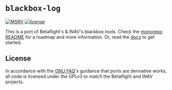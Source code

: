 # `blackbox-log`

[![MSRV](https://img.shields.io/static/v1?logo=rust&label=MSRV&color=dea584&message=1.65)](https://github.com/rust-lang/rust/blob/master/RELEASES.md)
[![license](https://img.shields.io/github/license/wetheredge/blackbox)](https://github.com/wetheredge/blackbox/blob/main/COPYING)

This is a port of Betaflight's & INAV's blackbox tools. Check the [monorepo
README][readme] for a roadmap and more information. Or, read the
[docs](https://docs.rs/blackbox-log) to get started.

## License

In accordance with the [GNU FAQ][gpl-ports]'s guidance that ports are
derivative works, all code is licensed under the GPLv3 to match the Betaflight
and INAV projects.

[readme]: https://github.com/wetheredge/blackbox#readme
[gpl-ports]: https://www.gnu.org/licenses/gpl-faq.html#TranslateCode
